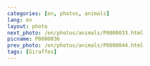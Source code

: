 ```yaml
---
categories: [en, photos, animals]
lang: en
layout: photo
next_photo: /en/photos/animals/P0000033.html
picname: P0000036
prev_photo: /en/photos/animals/P0000044.html
tags: [Giraffes]
---
```

